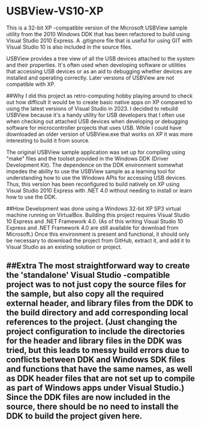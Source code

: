 # USBView-VS10-XP
This is a 32-bit XP -compatible version of the Microsoft USBView sample utility from the 2010 Windows DDK that has been refactored to build using Visual Studio 2010 Express. A .gitignore file that is useful for using GIT with Visual Studio 10 is also included in the source files.

USBView provides a tree view of all the USB devices attached to the system and their properties. It's often used when developing software or utilities that accessing USB devices or as an aid to debugging whether devices are installed and operating correctly. Later versions of USBView are not compatible with XP. 

##Why
I did this project as retro-computing hobby playing around to check out how difficult it would be to create basic native apps on XP compared to using the latest versions of Visual Studio in 2023. I decided to rebuild USBView because it's a handy utility for USB developers that I often use when checking out attached USB devices when developing or debugging software for microcontroller projects that uses USB. While I could have downloaded an older version of USBView.exe that works on XP it was more interesting to build it from source.

The original USBView sample application was set up for compiling using "make" files and the toolset provided in the Windows DDK (Driver Development Kit). The dependence on the DDK environment somewhat impedes the ability to use the USBView sample as a learning tool for understanding how to use the Windows APIs for accessing USB devices. Thus, this version has been reconfigured to build natively on XP using Visual Studio 2010 Express with .NET 4.0 without needing to install or learn how to use the DDK. 

##How
Development was done using a Windows 32-bit XP SP3 virtual machine running on VirtualBox. Building this project requires Visual Studio 10 Express and .NET Framework 4.0. (As of this writing Visual Studio 10 Express and .NET Framework 4.0 are still available for download from Microsoft.) Once this environment is present and functional, it should only be necessary to download the project from GitHub, extract it, and add it to Visual Studio as an existing solution or project.

##Extra
The most straightforward way to create the 'standalone' Visual Studio -compatible project was to not just copy the source files for the sample, but also copy all the required external header, and library files from the DDK to the build directory and add corresponding local references to the project. (Just changing the project configuration to include the directories for the header and library files in the DDK was tried, but this leads to messy build errors due to conflicts between DDK and Windows SDK files and functions that have the same names, as well as DDK header files that are not set up to compile as part of Windows apps under Visual Studio.) Since the DDK files are now included in the source, there should be no need to install the DDK to build the project given here.
---
